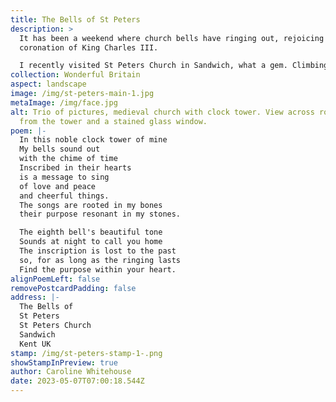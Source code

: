 ```yaml
---
title: The Bells of St Peters
description: >
  It has been a weekend where church bells have ringing out, rejoicing in the
  coronation of King Charles III.

  I recently visited St Peters Church in Sandwich, what a gem. Climbing the clock tower afforded some wonderful views and on the way up I learnt the bells have inscriptions on them, giving them a message to ring out. How cool is that?
collection: Wonderful Britain
aspect: landscape
image: /img/st-peters-main-1.jpg
metaImage: /img/face.jpg
alt: Trio of pictures, medieval church with clock tower. View across rooftops
  from the tower and a stained glass window.
poem: |-
  In this noble clock tower of mine
  My bells sound out 
  with the chime of time
  Inscribed in their hearts 
  is a message to sing
  of love and peace
  and cheerful things.
  The songs are rooted in my bones
  their purpose resonant in my stones.

  The eighth bell's beautiful tone
  Sounds at night to call you home
  The inscription is lost to the past
  so, for as long as the ringing lasts
  Find the purpose within your heart.
alignPoemLeft: false
removePostcardPadding: false
address: |-
  The Bells of 
  St Peters
  St Peters Church
  Sandwich
  Kent UK
stamp: /img/st-peters-stamp-1-.png
showStampInPreview: true
author: Caroline Whitehouse
date: 2023-05-07T07:00:18.544Z
---
```

